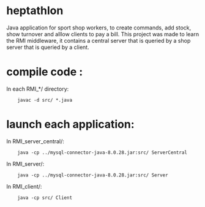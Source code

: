 # heptathlon
Java application for sport shop workers, to create commands, add stock, show turnover and alllow clients to pay a bill. This project was made to learn the RMI middleware, it contains a central server that is queried by a shop server that is queried by a client.

# compile code :

In each RMI_*/ directory:

		javac -d src/ *.java

# launch each application:

In RMI_server_central/:

		java -cp ../mysql-connector-java-8.0.28.jar:src/ ServerCentral

In RMI_server/:

		java -cp ../mysql-connector-java-8.0.28.jar:src/ Server

In RMI_client/:

		java -cp src/ Client
